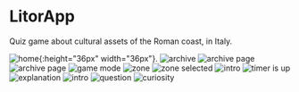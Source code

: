 # LitorApp

Quiz game about cultural assets of the Roman coast, in Italy.

![home](/screenshots/home.png){:height="36px" width="36px"}.
![archive](/screenshots/archivio_filtro_categoria2.png)
![archive page](/screenshots/archivio_scheda.png)
![archive page](/screenshots/archivio_scheda2.png)
![game mode](/screenshots/selezione_modalità.png)
![zone](/screenshots/selezione_zona.png)
![zone selected](/screenshots/transizione_pomezia.png)
![intro](/screenshots/borgo_intro.png)
![timer is up](/screenshots/borgo_timer_scaduto.png)
![explanation](/screenshots/borgo_spiegazione.png)
![intro](/screenshots/circeo_intro.png)
![question](/screenshots/circeo_corretta.png)
![curiosity](/screenshots/circeo_curiosità.png)
